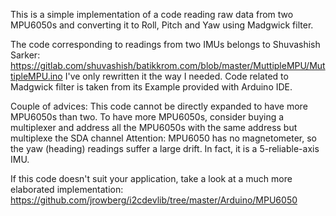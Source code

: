 
This is a simple implementation of a code reading raw data from two MPU6050s and converting it to Roll, Pitch and Yaw using Madgwick filter.

The code corresponding to readings from two IMUs belongs to Shuvashish Sarker: https://gitlab.com/shuvashish/batikkrom.com/blob/master/MuttipleMPU/MuttipleMPU.ino I've only rewritten it the way I needed. Code related to Madgwick filter is taken from its Example provided with Arduino IDE.

Couple of advices:
This code cannot be directly expanded to have more MPU6050s than two. To have more MPU6050s, consider buying a multiplexer and address all the MPU6050s with the same address but multiplexe the SDA channel
Attention: MPU6050 has no magnetometer, so the yaw (heading) readings suffer a large drift. In fact, it is a 5-reliable-axis IMU.

If this code doesn't suit your application, take a look at a much more elaborated implementation:
https://github.com/jrowberg/i2cdevlib/tree/master/Arduino/MPU6050

